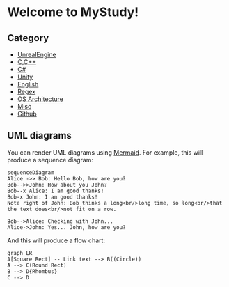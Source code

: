 # Welcome to MyStudy!
## Category
- [UnrealEngine](/UnrealEngine/)
- [C,C++](/C,C++/)
- [C#](/C%23/)
- [Unity](/Unity/)
- [English](/English/)
- [Regex](/Regex)
- [OS Architecture](/OS_Architecture)
- [Misc](/Misc)
- [Github](/Github/)

## UML diagrams

You can render UML diagrams using [Mermaid](https://mermaidjs.github.io/). For example, this will produce a sequence diagram:

```mermaid
sequenceDiagram
Alice ->> Bob: Hello Bob, how are you?
Bob-->>John: How about you John?
Bob--x Alice: I am good thanks!
Bob-x John: I am good thanks!
Note right of John: Bob thinks a long<br/>long time, so long<br/>that the text does<br/>not fit on a row.

Bob-->Alice: Checking with John...
Alice->John: Yes... John, how are you?
```

And this will produce a flow chart:

```mermaid
graph LR
A[Square Rect] -- Link text --> B((Circle))
A --> C(Round Rect)
B --> D{Rhombus}
C --> D
```